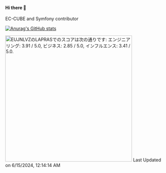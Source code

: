 #### Hi there 👋

EC-CUBE and Symfony contributor

[![Anurag's GitHub stats](https://github-readme-stats.vercel.app/api?username=kurozumi)](https://github.com/anuraghazra/github-readme-stats)

<!--START_SECTION:lapras-card-->
<p ><a href="https://lapras.com/public/EUJNLVZ" target="_blank" rel="noopener noreferrer"><img alt="EUJNLVZのLAPRASでのスコアは次の通りです: エンジニアリング: 3.91 / 5.0, ビジネス: 2.85 / 5.0, インフルエンス: 3.41 / 5.0." src="https://lapras-card-generator.vercel.app/api/svg?e=3.91&b=2.85&i=3.41&b1=%23020E27&b2=%230E5593&i1=%23030E21&i2=%231688BF&l=ja" width="400" ></a>  
Last Updated on 6/15/2024, 12:14:14 AM</p>
<!--END_SECTION:lapras-card-->

<!--
**kurozumi/kurozumi** is a ✨ _special_ ✨ repository because its `README.md` (this file) appears on your GitHub profile.

Here are some ideas to get you started:

- 🔭 I’m currently working on ...
- 🌱 I’m currently learning ...
- 👯 I’m looking to collaborate on ...
- 🤔 I’m looking for help with ...
- 💬 Ask me about ...
- 📫 How to reach me: ...
- 😄 Pronouns: ...
- ⚡ Fun fact: ...
-->
